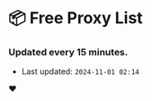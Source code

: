 # :package: Free Proxy List
### Updated every 15 minutes.

- Last updated: `2024-11-01 02:14`

:heart:
